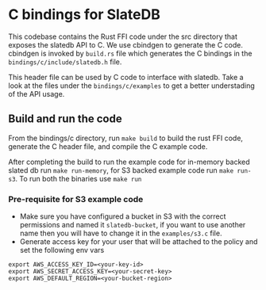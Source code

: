 # C bindings for SlateDB

This codebase contains the Rust FFI code under the src directory that exposes the slatedb API to C. We use cbindgen to generate the C code. cbindgen is invoked by `build.rs` file which generates the C bindings in the `bindings/c/include/slatedb.h` file.

This header file can be used by C code to interface with slatedb. Take a look at the files under the `bindings/c/examples` to get a better understading of the API usage.

## Build and run the code
From the bindings/c directory, run `make build` to build the rust FFI code, generate the C header file, and compile the C example code.

After completing the build to run the example code for in-memory backed slated db run `make run-memory`, for S3 backed example code run `make run-s3`. To run both the binaries use `make run`

### Pre-requisite for S3 example code
- Make sure you have configured a bucket in S3 with the correct permissions and named it `slatedb-bucket`, if you want to use another name then you will have to change it in the `examples/s3.c` file.
- Generate access key for your user that will be attached to the policy and set the following env vars
```
export AWS_ACCESS_KEY_ID=<your-key-id>
export AWS_SECRET_ACCESS_KEY=<your-secret-key>
export AWS_DEFAULT_REGION=<your-bucket-region>
```
